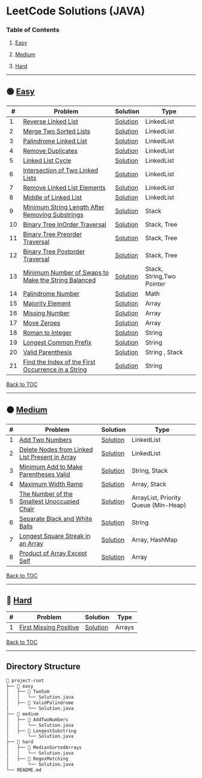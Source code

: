 # LeetCode Solutions (JAVA)

### Table of Contents

1. [Easy](#-easy)

2. [Medium](#-medium)

3. [Hard](#-hard)

---

## 🟢 [Easy](easy)

| #   | Problem                                                                                                                                                                                  | Solution                                                                           | Type                      |
| --- | ---------------------------------------------------------------------------------------------------------------------------------------------------------------------------------------- | ---------------------------------------------------------------------------------- | ------------------------- |
| 1   | [Reverse Linked List](https://leetcode.com/problems/reverse-linked-list/description/)                                                                                                    | [Solution](easy/reverse-linked-list/Solution.java)                                 | LinkedList                |
| 2   | [Merge Two Sorted Lists](https://leetcode.com/problems/merge-two-sorted-lists/description/)                                                                                              | [Solution](easy/merge-two-sorted-lists/Solution.java)                              | LinkedList                |
| 3   | [Palindrome Linked List](https://leetcode.com/problems/palindrome-linked-list/description/)                                                                                              | [Solution](easy/palindrome-linked-list/Solution.java)                              | LinkedList                |
| 4   | [Remove Duplicates](https://leetcode.com/problems/remove-duplicates-from-sorted-list/)                                                                                                   | [Solution](easy/remove-duplicates/Solution.java)                                   | LinkedList                |
| 5   | [ Linked List Cycle](https://leetcode.com/problems/linked-list-cycle/description/)                                                                                                       | [Solution](easy/linked-list-cycle/Solution.java)                                   | LinkedList                |
| 6   | [ Intersection of Two Linked Lists](https://leetcode.com/problems/intersection-of-two-linked-lists/description/)                                                                         | [Solution](easy/intersection-of-two-linked-list/Solution.java)                     | LinkedList                |
| 7   | [Remove Linked List Elements](https://leetcode.com/problems/remove-linked-list-elements/description/)                                                                                    | [Solution](easy/remove-linked-list-elements/Solution.java)                         | LinkedList                |
| 8   | [Middle of Linked List](https://leetcode.com/problems/middle-of-the-linked-list/)                                                                                                        | [Solution](easy/middle-of-linked-list/Solution.java)                               | LinkedList                |
| 9   | [Minimum String Length After Removing Substrings](https://leetcode.com/problems/minimum-string-length-after-removing-substrings/)                                                        | [Solution](easy/minimum-string-length-after-removing-substrings/Solution.java)     | Stack                     |
| 10  | [Binary Tree InOrder Traversal](https://leetcode.com/problems/binary-tree-inorder-traversal/)                                                                                            | [Solution](easy/binary-tree-inorder-traversal/Solution.java)                       | Stack, Tree               |
| 11  | [Binary Tree Preorder Traversal](https://leetcode.com/problems/binary-tree-preorder-traversal/description/)                                                                              | [Solution](easy/binary-tree-preorder-traversal/Solution.java)                      | Stack, Tree               |
| 12  | [Binary Tree Postorder Traversal](https://leetcode.com/problems/binary-tree-postorder-traversal/description/)                                                                            | [Solution](easy/binary-tree-postorder-traversal/Solution.java)                     | Stack, Tree               |
| 13  | [Minimum Number of Swaps to Make the String Balanced](https://leetcode.com/problems/minimum-number-of-swaps-to-make-the-string-balanced/description/)                                    | [Solution](easy/minimum-number-of-swaps-to-make-the-string-balanced/Solution.java) | Stack, String,Two Pointer |
| 14  | [ Palindrome Number](https://leetcode.com/problems/palindrome-number/description/)                                                                                                       | [Solution](easy/palindrome-number/Solution.java)                                   | Math                      |
| 15  | [ Majority Element](https://leetcode.com/problems/majority-element/description/)                                                                                                         | [Solution](easy/majority-element/Solution.java)                                    | Array                     |
| 16  | [ Missing Number](https://leetcode.com/problems/missing-number/description/)                                                                                                             | [Solution](easy/missing-number/Solution.java)                                      | Array                     |
| 17  | [ Move Zeroes](https://leetcode.com/problems/move-zeroes/description/)                                                                                                                   | [Solution](easy/move-zeroes/Solution.java)                                         | Array                     |
| 18  | [ Roman to Integer](https://leetcode.com/problems/roman-to-integer/description/)                                                                                                         | [Solution](easy/roman-to-integer/Solution.java)                                    | String                    |
| 19  | [Longest Common Prefix](https://leetcode.com/problems/longest-common-prefix/description/?envType=problem-list-v2&envId=string)                                                           | [Solution](easy/longest-common-prefix/Solution.java)                               | String                    |
| 20  | [Valid Parenthesis](https://leetcode.com/problems/valid-parentheses/?envType=problem-list-v2&envId=string)                                                                               | [Solution](easy/valid-parentheses/Solution.java)                                   | String , Stack            |
| 21  | [Find the Index of the First Occurrence in a String](https://leetcode.com/problems/find-the-index-of-the-first-occurrence-in-a-string/description/?envType=problem-list-v2&envId=string) | [Solution](easy/find-the-index-of-the-first-occurrence-in-a-string/Solution.java)  | String                    |

[Back to TOC](#table-of-contents)

---

## 🟠 [Medium](medium)

| #   | Problem                                                                                                                                     | Solution                                                                        | Type                                 |
| --- | ------------------------------------------------------------------------------------------------------------------------------------------- | ------------------------------------------------------------------------------- | ------------------------------------ |
| 1   | [Add Two Numbers](https://leetcode.com/problems/add-two-numbers/)                                                                           | [Solution](medium/add-two-numbers/Solution.java)                                | LinkedList                           |
| 2   | [Delete Nodes from Linked List Present in Array](https://leetcode.com/problems/delete-nodes-from-linked-list-present-in-array/description/) | [Solution](medium/delete-nodes-from-linked-list-present-in-array/Solution.java) | LinkedList                           |
| 3   | [Minimum Add to Make Parentheses Valid](https://leetcode.com/problems/minimum-add-to-make-parentheses-valid/description/)                   | [Solution](medium/minimum-add-to-make-parentheses-valid/Solution.java)          | String, Stack                        |
| 4   | [Maximum Width Ramp](https://leetcode.com/problems/maximum-width-ramp/description/)                                                         | [Solution](medium/maximum-width-ramp/Solution.java)                             | Array, Stack                         |
| 5   | [The Number of the Smallest Unoccupied Chair](https://leetcode.com/problems/the-number-of-the-smallest-unoccupied-chair/description/)       | [Solution](medium/the-number-of-the-smallest-unoccupied-chair/Solution.java)    | ArrayList, Priority Queue (Min-Heap) |
| 6   | [Separate Black and White Balls](https://leetcode.com/problems/separate-black-and-white-balls/description/)                                 | [Solution](medium/separate-black-and-white-balls/Solution.java)                 | String                               |
| 7   | [Longest Square Streak in an Array](https://leetcode.com/problems/longest-square-streak-in-an-array/description/)                           | [Solution](medium/longest-square-streak-in-an-array/Solution.java)              | Array, HashMap                       |
| 8   | [ Product of Array Except Self](https://leetcode.com/problems/product-of-array-except-self/description/)                                    | [Solution](medium/product-of-array-except-self/Solution.java)                   | Array                                |

[Back to TOC](#table-of-contents)

---

## 🔴 [Hard](hard)

| #   | Problem                                                                                     | Solution                                              | Type   |
| --- | ------------------------------------------------------------------------------------------- | ----------------------------------------------------- | ------ |
| 1   | [First Missing Positive](https://leetcode.com/problems/first-missing-positive/description/) | [Solution](hard/first-missing-positive/Solution.java) | Arrays |

[Back to TOC](#table-of-contents)

---

## Directory Structure

```bash
📂 project-root
├── 📂 easy
│   ├── 📂 TwoSum
│   │   └── Solution.java
│   ├── 📂 ValidPalindrome
│       └── Solution.java
├── 📂 medium
│   ├── 📂 AddTwoNumbers
│   │   └── Solution.java
│   ├── 📂 LongestSubstring
│       └── Solution.java
├── 📂 hard
│   ├── 📂 MedianSortedArrays
│   │   └── Solution.java
│   ├── 📂 RegexMatching
│       └── Solution.java
└── README.md

```
